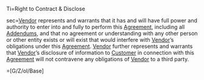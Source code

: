 Ti=Right to Contract & Disclose

sec=<a href='#Def.Vendor.sec' class='definedterm'>Vendor</a> represents and warrants that it has and will have full power and authority to enter into and fully to perform this <a href='#Def.Agreement.sec' class='definedterm'>Agreement</a>, including all <a href='#Def.Addendum.sec' class='definedterm'>Addendums</a>, and that no agreement or understanding with any other person or other entity exists or will exist that would interfere with <a href='#Def.Vendor.sec' class='definedterm'>Vendor</a>’s obligations under this <a href='#Def.Agreement.sec' class='definedterm'>Agreement</a>. <a href='#Def.Vendor.sec' class='definedterm'>Vendor</a> further represents and warrants that <a href='#Def.Vendor.sec' class='definedterm'>Vendor</a>’s disclosure of information to <a href='#Def.Customer.sec' class='definedterm'>Customer</a> in connection with this <a href='#Def.Agreement.sec' class='definedterm'>Agreement</a> will not contravene any obligations of <a href='#Def.Vendor.sec' class='definedterm'>Vendor</a> to a third party.

=[G/Z/ol/Base]

